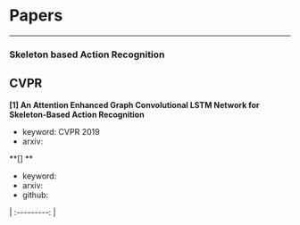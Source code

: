 # Papers

***
### Skeleton based Action Recognition

## CVPR
**[1] An Attention Enhanced Graph Convolutional LSTM Network for Skeleton-Based Action Recognition**
- keyword: CVPR 2019
- arxiv:



**[] **
- keyword: 
- arxiv:
- github:[]()


| :---------: |
